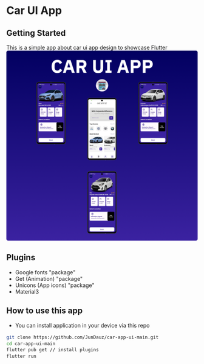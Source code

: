 # Car UI App

## Getting Started
This is a simple app about car ui app design to showcase Flutter
<img src="screenshots/mockup.png">
## Plugins
- Google fonts "package"
- Get (Animation) "package"
- Unicons (App icons) "package"
- Material3

## How to use this app
- You can install application in your device via this repo
```bash
git clone https://github.com/JunDauz/car-app-ui-main.git
cd car-app-ui-main
flutter pub get // install plugins
flutter run
```
